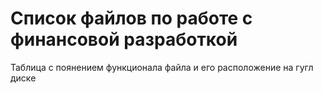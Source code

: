 <h1>Список файлов по работе с финансовой разработкой</h1>
<p>Таблица с поянением функционала файла и его расположение на гугл диске</p>

<table border="1" cellpadding="0" cellspacing="0" dir="ltr" style="table-layout:fixed;font-size:10pt;font-family:Arial;width:0px;border-collapse:collapse;border:none;" xmlns="http://www.w3.org/1999/xhtml">
    <tbody>
        <tr style="height:21px;">
            <td data-sheets-value='{"1":2,"2":"work_table"}' style="overflow:hidden;padding:2px 3px 2px 3px;vertical-align:top;background-color:#d9ead3;wrap-strategy:4;white-space:normal;word-wrap:break-word;">work_table</td>
            <td data-sheets-value='{"1":2,"2":"Рабочая таблица. Учет активов, работа с опционами, тестирование алгоритмической торговли, хэджирование и пр."}' style="overflow:hidden;padding:2px 3px 2px 3px;vertical-align:top;background-color:#d9ead3;wrap-strategy:4;white-space:normal;word-wrap:break-word;">Рабочая таблица. Учет активов, работа с опционами, тестирование алгоритмической торговли, хэджирование и пр.</td>
            <td data-sheets-hyperlink="https://docs.google.com/spreadsheets/d/1bfNJIgSEo9V5Jww1-EoUh_onba2bGY2LpDVx4aYlPzc/edit#gid=380395952" data-sheets-value='{"1":2,"2":"https://docs.google.com/spreadsheets/d/1bfNJIgSEo9V5Jww1-EoUh_onba2bGY2LpDVx4aYlPzc/edit#gid=380395952"}' style="overflow:hidden;padding:2px 3px 2px 3px;vertical-align:top;background-color:#d9ead3;text-decoration:underline;wrap-strategy:4;white-space:normal;word-wrap:break-word;color:#1155cc;"><a class="in-cell-link" href="https://docs.google.com/spreadsheets/d/1bfNJIgSEo9V5Jww1-EoUh_onba2bGY2LpDVx4aYlPzc/edit#gid=380395952" target="_blank">https://docs.google.com/spreadsheets/d/1bfNJIgSEo9V5Jww1-EoUh_onba2bGY2LpDVx4aYlPzc/edit#gid=380395952</a></td>
        </tr>
        <tr style="height:21px;">
            <td data-sheets-value='{"1":2,"2":"stream_main.py\nSTREAM.rar"}' style="overflow:hidden;padding:2px 3px 2px 3px;vertical-align:top;background-color:#d9ead3;wrap-strategy:4;white-space:normal;word-wrap:break-word;">stream_main.py<br>STREAM.rar</td>
            <td data-sheets-value='{"1":2,"2":"Калькулятор фундаментальных показателей и теханализа, для ручной проверки одного тикера"}' style="overflow:hidden;padding:2px 3px 2px 3px;vertical-align:top;background-color:#d9ead3;wrap-strategy:4;white-space:normal;word-wrap:break-word;">Калькулятор фундаментальных показателей и теханализа, для ручной проверки одного тикера</td>
            <td data-sheets-hyperlink="https://drive.google.com/drive/u/0/folders/1xDwig6Dr_Smv16YzyGnhAb8e1gZ2UNkH" data-sheets-value='{"1":2,"2":"https://drive.google.com/drive/u/0/folders/1xDwig6Dr_Smv16YzyGnhAb8e1gZ2UNkH"}' style="overflow:hidden;padding:2px 3px 2px 3px;vertical-align:top;background-color:#d9ead3;text-decoration:underline;wrap-strategy:4;white-space:normal;word-wrap:break-word;color:#1155cc;"><a class="in-cell-link" href="https://drive.google.com/drive/u/0/folders/1xDwig6Dr_Smv16YzyGnhAb8e1gZ2UNkH" target="_blank">https://drive.google.com/drive/u/0/folders/1xDwig6Dr_Smv16YzyGnhAb8e1gZ2UNkH</a></td>
        </tr>
        <tr style="height:21px;">
            <td data-sheets-value='{"1":2,"2":"SMA + Breakout.ipynb"}' style="overflow:hidden;padding:2px 3px 2px 3px;vertical-align:top;background-color:#fff2cc;wrap-strategy:4;white-space:normal;word-wrap:break-word;">SMA + Breakout.ipynb</td>
            <td data-sheets-value='{"1":2,"2":"Срипт в тремя стратегиями по скользящим средним и Breakout. Формирует портфель из волатильных акций и дает сигналы на его покупку или продажу."}' style="overflow:hidden;padding:2px 3px 2px 3px;vertical-align:top;background-color:#fff2cc;wrap-strategy:4;white-space:normal;word-wrap:break-word;">Срипт в тремя стратегиями по скользящим средним и Breakout. Формирует портфель из волатильных акций и дает сигналы на его покупку или продажу.</td>
            <td data-sheets-hyperlink="https://drive.google.com/drive/u/0/folders/1OWUB-KGU_LTrbSuHe_f0cj-YsuqVDUKK" data-sheets-value='{"1":2,"2":"https://drive.google.com/drive/u/0/folders/1OWUB-KGU_LTrbSuHe_f0cj-YsuqVDUKK"}' style="overflow:hidden;padding:2px 3px 2px 3px;vertical-align:top;background-color:#fff2cc;text-decoration:underline;wrap-strategy:4;white-space:normal;word-wrap:break-word;color:#1155cc;"><a class="in-cell-link" href="https://drive.google.com/drive/u/0/folders/1OWUB-KGU_LTrbSuHe_f0cj-YsuqVDUKK" target="_blank">https://drive.google.com/drive/u/0/folders/1OWUB-KGU_LTrbSuHe_f0cj-YsuqVDUKK</a></td>
        </tr>
        <tr style="height:21px;">
            <td data-sheets-value='{"1":2,"2":"SMA + Breakout работает по России.ipynb"}' style="overflow:hidden;padding:2px 3px 2px 3px;vertical-align:top;background-color:#fff2cc;wrap-strategy:4;white-space:normal;word-wrap:break-word;">SMA + Breakout работает по России.ipynb</td>
            <td data-sheets-value='{"1":2,"2":"Срипт в тремя стратегиями по скользящим средним и Breakout. Формирует портфель из волатильных акций и дает сигналы на его покупку или продажу. Сейчас работает на Российских, турецких, польских и сингапурских компаниях"}' style="overflow:hidden;padding:2px 3px 2px 3px;vertical-align:top;background-color:#fff2cc;wrap-strategy:4;white-space:normal;word-wrap:break-word;">Срипт в тремя стратегиями по скользящим средним и Breakout. Формирует портфель из волатильных акций и дает сигналы на его покупку или продажу. Сейчас работает на Российских, турецких, польских и сингапурских компаниях</td>
            <td data-sheets-hyperlink="https://drive.google.com/drive/u/0/folders/1OWUB-KGU_LTrbSuHe_f0cj-YsuqVDUKK" data-sheets-value='{"1":2,"2":"https://drive.google.com/drive/u/0/folders/1OWUB-KGU_LTrbSuHe_f0cj-YsuqVDUKK"}' style="overflow:hidden;padding:2px 3px 2px 3px;vertical-align:top;background-color:#fff2cc;text-decoration:underline;wrap-strategy:4;white-space:normal;word-wrap:break-word;color:#1155cc;"><a class="in-cell-link" href="https://drive.google.com/drive/u/0/folders/1OWUB-KGU_LTrbSuHe_f0cj-YsuqVDUKK" target="_blank">https://drive.google.com/drive/u/0/folders/1OWUB-KGU_LTrbSuHe_f0cj-YsuqVDUKK</a></td>
        </tr>
        <tr style="height:21px;">
            <td data-sheets-value='{"1":2,"2":"Portfolio Beta.ipynb"}' style="overflow:hidden;padding:2px 3px 2px 3px;vertical-align:top;background-color:#fff2cc;wrap-strategy:4;white-space:normal;word-wrap:break-word;">Portfolio Beta.ipynb</td>
            <td data-sheets-value='{"1":2,"2":"Расчет бэты для нескольких компаний, Корреляция компаний, Расчет границы эффективности"}' style="overflow:hidden;padding:2px 3px 2px 3px;vertical-align:top;background-color:#fff2cc;wrap-strategy:4;white-space:normal;word-wrap:break-word;">Расчет бэты для нескольких компаний, Корреляция компаний, Расчет границы эффективности</td>
            <td data-sheets-hyperlink="https://drive.google.com/drive/u/0/folders/1OWUB-KGU_LTrbSuHe_f0cj-YsuqVDUKK" data-sheets-value='{"1":2,"2":"https://drive.google.com/drive/u/0/folders/1OWUB-KGU_LTrbSuHe_f0cj-YsuqVDUKK"}' style="overflow:hidden;padding:2px 3px 2px 3px;vertical-align:top;background-color:#fff2cc;text-decoration:underline;wrap-strategy:4;white-space:normal;word-wrap:break-word;color:#1155cc;"><a class="in-cell-link" href="https://drive.google.com/drive/u/0/folders/1OWUB-KGU_LTrbSuHe_f0cj-YsuqVDUKK" target="_blank">https://drive.google.com/drive/u/0/folders/1OWUB-KGU_LTrbSuHe_f0cj-YsuqVDUKK</a></td>
        </tr>
        <tr style="height:21px;">
            <td data-sheets-value='{"1":2,"2":"Analysis of portfolio.ipynb"}' style="overflow:hidden;padding:2px 3px 2px 3px;vertical-align:top;background-color:#fff2cc;wrap-strategy:4;white-space:normal;word-wrap:break-word;">Analysis of portfolio.ipynb</td>
            <td data-sheets-value='{"1":2,"2":"Анализ портфолио, различных показателей, Корреляция компаний, Расчет границы эффективности"}' style="overflow:hidden;padding:2px 3px 2px 3px;vertical-align:top;background-color:#fff2cc;wrap-strategy:4;white-space:normal;word-wrap:break-word;">Анализ портфолио, различных показателей, Корреляция компаний, Расчет границы эффективности</td>
            <td data-sheets-hyperlink="https://drive.google.com/drive/u/0/folders/1OWUB-KGU_LTrbSuHe_f0cj-YsuqVDUKK" data-sheets-value='{"1":2,"2":"https://drive.google.com/drive/u/0/folders/1OWUB-KGU_LTrbSuHe_f0cj-YsuqVDUKK"}' style="overflow:hidden;padding:2px 3px 2px 3px;vertical-align:top;background-color:#fff2cc;text-decoration:underline;wrap-strategy:4;white-space:normal;word-wrap:break-word;color:#1155cc;"><a class="in-cell-link" href="https://drive.google.com/drive/u/0/folders/1OWUB-KGU_LTrbSuHe_f0cj-YsuqVDUKK" target="_blank">https://drive.google.com/drive/u/0/folders/1OWUB-KGU_LTrbSuHe_f0cj-YsuqVDUKK</a></td>
        </tr>
        <tr style="height:21px;">
            <td data-sheets-value='{"1":2,"2":"Fundamental Momentum Strategy.ipynb"}' style="overflow:hidden;padding:2px 3px 2px 3px;vertical-align:top;background-color:#fff2cc;wrap-strategy:4;white-space:normal;word-wrap:break-word;">Fundamental Momentum Strategy.ipynb</td>
            <td data-sheets-value='{"1":2,"2":"Сратегия фунламентального моментума. Дает сигналы о покупке или продажи портфеля на основании прироста операционной прибыли. Запускаем на сервере"}' style="overflow:hidden;padding:2px 3px 2px 3px;vertical-align:top;background-color:#fff2cc;wrap-strategy:4;white-space:normal;word-wrap:break-word;">Сратегия фунламентального моментума. Дает сигналы о покупке или продажи портфеля на основании прироста операционной прибыли. Запускаем на сервере</td>
            <td data-sheets-hyperlink="https://drive.google.com/drive/u/0/folders/1OWUB-KGU_LTrbSuHe_f0cj-YsuqVDUKK" data-sheets-value='{"1":2,"2":"https://drive.google.com/drive/u/0/folders/1OWUB-KGU_LTrbSuHe_f0cj-YsuqVDUKK"}' style="overflow:hidden;padding:2px 3px 2px 3px;vertical-align:top;background-color:#fff2cc;text-decoration:underline;wrap-strategy:4;white-space:normal;word-wrap:break-word;color:#1155cc;"><a class="in-cell-link" href="https://drive.google.com/drive/u/0/folders/1OWUB-KGU_LTrbSuHe_f0cj-YsuqVDUKK" target="_blank">https://drive.google.com/drive/u/0/folders/1OWUB-KGU_LTrbSuHe_f0cj-YsuqVDUKK</a></td>
        </tr>
        <tr style="height:21px;">
            <td data-sheets-value='{"1":2,"2":"RSI strategy (1).ipynb"}' style="overflow:hidden;padding:2px 3px 2px 3px;vertical-align:top;background-color:#fff2cc;wrap-strategy:4;white-space:normal;word-wrap:break-word;">RSI strategy (1).ipynb</td>
            <td data-sheets-value='{"1":2,"2":"Стратегия RSI. Создает сигналы на основании показателя RSI для покупки и продажи акций. Запущен на сервере на металлургов"}' style="overflow:hidden;padding:2px 3px 2px 3px;vertical-align:top;background-color:#fff2cc;wrap-strategy:4;white-space:normal;word-wrap:break-word;">Стратегия RSI. Создает сигналы на основании показателя RSI для покупки и продажи акций. Запущен на сервере на металлургов</td>
            <td data-sheets-hyperlink="https://drive.google.com/drive/u/0/folders/1OWUB-KGU_LTrbSuHe_f0cj-YsuqVDUKK" data-sheets-value='{"1":2,"2":"https://drive.google.com/drive/u/0/folders/1OWUB-KGU_LTrbSuHe_f0cj-YsuqVDUKK"}' style="overflow:hidden;padding:2px 3px 2px 3px;vertical-align:top;background-color:#fff2cc;text-decoration:underline;wrap-strategy:4;white-space:normal;word-wrap:break-word;color:#1155cc;"><a class="in-cell-link" href="https://drive.google.com/drive/u/0/folders/1OWUB-KGU_LTrbSuHe_f0cj-YsuqVDUKK" target="_blank">https://drive.google.com/drive/u/0/folders/1OWUB-KGU_LTrbSuHe_f0cj-YsuqVDUKK</a></td>
        </tr>
        <tr style="height:21px;">
            <td data-sheets-value='{"1":2,"2":"Cross sectional momentum strategy.ipynb"}' style="overflow:hidden;padding:2px 3px 2px 3px;vertical-align:top;background-color:#fff2cc;wrap-strategy:4;white-space:normal;word-wrap:break-word;">Cross sectional momentum strategy.ipynb</td>
            <td data-sheets-value='{"1":2,"2":"Стратегия кроссекции. "}' style="overflow:hidden;padding:2px 3px 2px 3px;vertical-align:top;background-color:#fff2cc;wrap-strategy:4;white-space:normal;word-wrap:break-word;">Стратегия кроссекции.&nbsp;</td>
            <td data-sheets-hyperlink="https://drive.google.com/drive/u/0/folders/1OWUB-KGU_LTrbSuHe_f0cj-YsuqVDUKK" data-sheets-value='{"1":2,"2":"https://drive.google.com/drive/u/0/folders/1OWUB-KGU_LTrbSuHe_f0cj-YsuqVDUKK"}' style="overflow:hidden;padding:2px 3px 2px 3px;vertical-align:top;background-color:#fff2cc;text-decoration:underline;wrap-strategy:4;white-space:normal;word-wrap:break-word;color:#1155cc;"><a class="in-cell-link" href="https://drive.google.com/drive/u/0/folders/1OWUB-KGU_LTrbSuHe_f0cj-YsuqVDUKK" target="_blank">https://drive.google.com/drive/u/0/folders/1OWUB-KGU_LTrbSuHe_f0cj-YsuqVDUKK</a></td>
        </tr>
        <tr style="height:21px;">
            <td data-sheets-value='{"1":2,"2":"TSMOM on Multiple Asset Classes.ipynb"}' style="overflow:hidden;padding:2px 3px 2px 3px;vertical-align:top;background-color:#fff2cc;wrap-strategy:4;white-space:normal;word-wrap:break-word;">TSMOM on Multiple Asset Classes.ipynb</td>
            <td data-sheets-value='{"1":2,"2":"Стратегия Time series (временных рядов) для нескольких тикеров"}' style="overflow:hidden;padding:2px 3px 2px 3px;vertical-align:top;background-color:#fff2cc;wrap-strategy:4;white-space:normal;word-wrap:break-word;">Стратегия Time series (временных рядов) для нескольких тикеров</td>
            <td data-sheets-hyperlink="https://drive.google.com/drive/u/0/folders/1OWUB-KGU_LTrbSuHe_f0cj-YsuqVDUKK" data-sheets-value='{"1":2,"2":"https://drive.google.com/drive/u/0/folders/1OWUB-KGU_LTrbSuHe_f0cj-YsuqVDUKK"}' style="overflow:hidden;padding:2px 3px 2px 3px;vertical-align:top;background-color:#fff2cc;text-decoration:underline;wrap-strategy:4;white-space:normal;word-wrap:break-word;color:#1155cc;"><a class="in-cell-link" href="https://drive.google.com/drive/u/0/folders/1OWUB-KGU_LTrbSuHe_f0cj-YsuqVDUKK" target="_blank">https://drive.google.com/drive/u/0/folders/1OWUB-KGU_LTrbSuHe_f0cj-YsuqVDUKK</a></td>
        </tr>
        <tr style="height:21px;">
            <td data-sheets-value='{"1":2,"2":"Time Series Momentum Strategy.ipynb"}' style="overflow:hidden;padding:2px 3px 2px 3px;vertical-align:top;background-color:#fff2cc;wrap-strategy:4;white-space:normal;word-wrap:break-word;">Time Series Momentum Strategy.ipynb</td>
            <td data-sheets-value='{"1":2,"2":"Стратегия Time series (временных рядов) для одного тикера"}' style="overflow:hidden;padding:2px 3px 2px 3px;vertical-align:top;background-color:#fff2cc;wrap-strategy:4;white-space:normal;word-wrap:break-word;">Стратегия Time series (временных рядов) для одного тикера</td>
            <td data-sheets-hyperlink="https://drive.google.com/drive/u/0/folders/1OWUB-KGU_LTrbSuHe_f0cj-YsuqVDUKK" data-sheets-value='{"1":2,"2":"https://drive.google.com/drive/u/0/folders/1OWUB-KGU_LTrbSuHe_f0cj-YsuqVDUKK"}' style="overflow:hidden;padding:2px 3px 2px 3px;vertical-align:top;background-color:#fff2cc;text-decoration:underline;wrap-strategy:4;white-space:normal;word-wrap:break-word;color:#1155cc;"><a class="in-cell-link" href="https://drive.google.com/drive/u/0/folders/1OWUB-KGU_LTrbSuHe_f0cj-YsuqVDUKK" target="_blank">https://drive.google.com/drive/u/0/folders/1OWUB-KGU_LTrbSuHe_f0cj-YsuqVDUKK</a></td>
        </tr>
        <tr style="height:21px;">
            <td data-sheets-value='{"1":2,"2":"Optimal Lookback and Holding Period.ipynb"}' style="overflow:hidden;padding:2px 3px 2px 3px;vertical-align:top;background-color:#fff2cc;wrap-strategy:4;white-space:normal;word-wrap:break-word;">Optimal Lookback and Holding Period.ipynb</td>
            <td data-sheets-value='{"1":2,"2":"Расчет оптимального периода обучения и периода владения акциями. Нужно для бэктестинга"}' style="overflow:hidden;padding:2px 3px 2px 3px;vertical-align:top;background-color:#fff2cc;wrap-strategy:4;white-space:normal;word-wrap:break-word;">Расчет оптимального периода обучения и периода владения акциями. Нужно для бэктестинга</td>
            <td data-sheets-hyperlink="https://drive.google.com/drive/u/0/folders/1OWUB-KGU_LTrbSuHe_f0cj-YsuqVDUKK" data-sheets-value='{"1":2,"2":"https://drive.google.com/drive/u/0/folders/1OWUB-KGU_LTrbSuHe_f0cj-YsuqVDUKK"}' style="overflow:hidden;padding:2px 3px 2px 3px;vertical-align:top;background-color:#fff2cc;text-decoration:underline;wrap-strategy:4;white-space:normal;word-wrap:break-word;color:#1155cc;"><a class="in-cell-link" href="https://drive.google.com/drive/u/0/folders/1OWUB-KGU_LTrbSuHe_f0cj-YsuqVDUKK" target="_blank">https://drive.google.com/drive/u/0/folders/1OWUB-KGU_LTrbSuHe_f0cj-YsuqVDUKK</a></td>
        </tr>
        <tr style="height:21px;">
            <td data-sheets-value='{"1":2,"2":"Портфельный анализ.ipynb"}' style="overflow:hidden;padding:2px 3px 2px 3px;vertical-align:top;background-color:#fff2cc;wrap-strategy:4;white-space:normal;word-wrap:break-word;">Портфельный анализ.ipynb</td>
            <td data-sheets-value='{"1":2,"2":"Индусовский скрипт для анализа доходности портфеля. "}' style="overflow:hidden;padding:2px 3px 2px 3px;vertical-align:top;background-color:#fff2cc;wrap-strategy:4;white-space:normal;word-wrap:break-word;">Индусовский скрипт для анализа доходности портфеля.&nbsp;</td>
            <td data-sheets-hyperlink="https://drive.google.com/drive/u/0/folders/1OWUB-KGU_LTrbSuHe_f0cj-YsuqVDUKK" data-sheets-value='{"1":2,"2":"https://drive.google.com/drive/u/0/folders/1OWUB-KGU_LTrbSuHe_f0cj-YsuqVDUKK"}' style="overflow:hidden;padding:2px 3px 2px 3px;vertical-align:top;background-color:#fff2cc;text-decoration:underline;wrap-strategy:4;white-space:normal;word-wrap:break-word;color:#1155cc;"><a class="in-cell-link" href="https://drive.google.com/drive/u/0/folders/1OWUB-KGU_LTrbSuHe_f0cj-YsuqVDUKK" target="_blank">https://drive.google.com/drive/u/0/folders/1OWUB-KGU_LTrbSuHe_f0cj-YsuqVDUKK</a></td>
        </tr>
        <tr style="height:21px;">
            <td data-sheets-value='{"1":2,"2":"Exante API.ipynb"}' style="overflow:hidden;padding:2px 3px 2px 3px;vertical-align:top;background-color:#fff2cc;wrap-strategy:4;white-space:normal;word-wrap:break-word;">Exante API.ipynb</td>
            <td data-sheets-value='{"1":2,"2":"Подключение к АПИ Эксанты и получение данных по опционам (но не всех)"}' style="overflow:hidden;padding:2px 3px 2px 3px;vertical-align:top;background-color:#fff2cc;wrap-strategy:4;white-space:normal;word-wrap:break-word;">Подключение к АПИ Эксанты и получение данных по опционам (но не всех)</td>
            <td data-sheets-hyperlink="https://drive.google.com/drive/u/0/folders/1OWUB-KGU_LTrbSuHe_f0cj-YsuqVDUKK" data-sheets-value='{"1":2,"2":"https://drive.google.com/drive/u/0/folders/1OWUB-KGU_LTrbSuHe_f0cj-YsuqVDUKK"}' style="overflow:hidden;padding:2px 3px 2px 3px;vertical-align:top;background-color:#fff2cc;text-decoration:underline;wrap-strategy:4;white-space:normal;word-wrap:break-word;color:#1155cc;"><a class="in-cell-link" href="https://drive.google.com/drive/u/0/folders/1OWUB-KGU_LTrbSuHe_f0cj-YsuqVDUKK" target="_blank">https://drive.google.com/drive/u/0/folders/1OWUB-KGU_LTrbSuHe_f0cj-YsuqVDUKK</a></td>
        </tr>
        <tr style="height:21px;">
            <td data-sheets-value='{"1":2,"2":"Forward Volatility.ipynb"}' style="overflow:hidden;padding:2px 3px 2px 3px;vertical-align:top;background-color:#fff2cc;wrap-strategy:4;white-space:normal;word-wrap:break-word;">Forward Volatility.ipynb</td>
            <td data-sheets-value='{"1":2,"2":"Стратегия будующей волатильности по опционам. Еще не работает, в тесте"}' style="overflow:hidden;padding:2px 3px 2px 3px;vertical-align:top;background-color:#fff2cc;wrap-strategy:4;white-space:normal;word-wrap:break-word;">Стратегия будующей волатильности по опционам. Еще не работает, в тесте</td>
            <td data-sheets-hyperlink="https://drive.google.com/drive/u/0/folders/1OWUB-KGU_LTrbSuHe_f0cj-YsuqVDUKK" data-sheets-value='{"1":2,"2":"https://drive.google.com/drive/u/0/folders/1OWUB-KGU_LTrbSuHe_f0cj-YsuqVDUKK"}' style="overflow:hidden;padding:2px 3px 2px 3px;vertical-align:top;background-color:#fff2cc;text-decoration:underline;wrap-strategy:4;white-space:normal;word-wrap:break-word;color:#1155cc;"><a class="in-cell-link" href="https://drive.google.com/drive/u/0/folders/1OWUB-KGU_LTrbSuHe_f0cj-YsuqVDUKK" target="_blank">https://drive.google.com/drive/u/0/folders/1OWUB-KGU_LTrbSuHe_f0cj-YsuqVDUKK</a></td>
        </tr>
        <tr style="height:21px;">
            <td data-sheets-value='{"1":2,"2":"ТЗ"}' style="overflow:hidden;padding:2px 3px 2px 3px;vertical-align:top;background-color:#cfe2f3;wrap-strategy:4;white-space:normal;word-wrap:break-word;color:#000000;">ТЗ</td>
            <td data-sheets-value='{"1":2,"2":"Файлик с заданиями на разработку"}' style="overflow:hidden;padding:2px 3px 2px 3px;vertical-align:top;background-color:#cfe2f3;wrap-strategy:4;white-space:normal;word-wrap:break-word;">Файлик с заданиями на разработку</td>
            <td data-sheets-hyperlink="https://docs.google.com/document/d/1pk2PJLYzH1rF0tOYefzFDvZmqYyhBUS3XprJ3B7eCnQ/edit" data-sheets-value='{"1":2,"2":"https://docs.google.com/document/d/1pk2PJLYzH1rF0tOYefzFDvZmqYyhBUS3XprJ3B7eCnQ/edit"}' style="overflow:hidden;padding:2px 3px 2px 3px;vertical-align:top;background-color:#cfe2f3;text-decoration:underline;wrap-strategy:4;white-space:normal;word-wrap:break-word;color:#1155cc;"><a class="in-cell-link" href="https://docs.google.com/document/d/1pk2PJLYzH1rF0tOYefzFDvZmqYyhBUS3XprJ3B7eCnQ/edit" target="_blank">https://docs.google.com/document/d/1pk2PJLYzH1rF0tOYefzFDvZmqYyhBUS3XprJ3B7eCnQ/edit</a></td>
        </tr>
        <tr style="height:21px;">
            <td data-sheets-value='{"1":2,"2":"Списки компаний с опционами"}' style="overflow:hidden;padding:2px 3px 2px 3px;vertical-align:top;background-color:#cfe2f3;wrap-strategy:4;white-space:normal;word-wrap:break-word;">Списки компаний с опционами</td>
            <td data-sheets-value='{"1":2,"2":"Списки компаний на разных страновых биржах с опционами и без"}' style="overflow:hidden;padding:2px 3px 2px 3px;vertical-align:top;background-color:#cfe2f3;wrap-strategy:4;white-space:normal;word-wrap:break-word;">Списки компаний на разных страновых биржах с опционами и без</td>
            <td data-sheets-hyperlink="https://docs.google.com/spreadsheets/d/1lDhu6-tBmoh66a1mY3RU2yPV2_3uIzNSQWNI5UtMcag/edit#gid=0" data-sheets-value='{"1":2,"2":"https://docs.google.com/spreadsheets/d/1lDhu6-tBmoh66a1mY3RU2yPV2_3uIzNSQWNI5UtMcag/edit#gid=0"}' style="overflow:hidden;padding:2px 3px 2px 3px;vertical-align:top;background-color:#cfe2f3;text-decoration:underline;wrap-strategy:4;white-space:normal;word-wrap:break-word;color:#1155cc;"><a class="in-cell-link" href="https://docs.google.com/spreadsheets/d/1lDhu6-tBmoh66a1mY3RU2yPV2_3uIzNSQWNI5UtMcag/edit#gid=0" target="_blank">https://docs.google.com/spreadsheets/d/1lDhu6-tBmoh66a1mY3RU2yPV2_3uIzNSQWNI5UtMcag/edit#gid=0</a></td>
        </tr>
        <tr style="height:21px;">
            <td data-sheets-value='{"1":2,"2":"Тесты бэктестинга"}' style="overflow:hidden;padding:2px 3px 2px 3px;vertical-align:top;background-color:#cfe2f3;wrap-strategy:4;white-space:normal;word-wrap:break-word;">Тесты бэктестинга</td>
            <td data-sheets-value='{"1":2,"2":"Сохраняем все данные по бэктестам всех скриптов (фундаментальные показатели, тех показатели)"}' style="overflow:hidden;padding:2px 3px 2px 3px;vertical-align:top;background-color:#cfe2f3;wrap-strategy:4;white-space:normal;word-wrap:break-word;">Сохраняем все данные по бэктестам всех скриптов (фундаментальные показатели, тех показатели)</td>
            <td data-sheets-hyperlink="https://docs.google.com/spreadsheets/d/1tXInzypcyEFJpfeb7deCcnrzTckofz2p3KSbbaKsEi4/edit?usp=drive_web&ouid=114511320445714326138" data-sheets-value='{"1":2,"2":"https://docs.google.com/spreadsheets/d/1tXInzypcyEFJpfeb7deCcnrzTckofz2p3KSbbaKsEi4/edit?usp=drive_web&ouid=114511320445714326138"}' style="overflow:hidden;padding:2px 3px 2px 3px;vertical-align:top;background-color:#cfe2f3;text-decoration:underline;wrap-strategy:4;white-space:normal;word-wrap:break-word;color:#1155cc;"><a class="in-cell-link" href="https://docs.google.com/spreadsheets/d/1tXInzypcyEFJpfeb7deCcnrzTckofz2p3KSbbaKsEi4/edit?usp=drive_web&ouid=114511320445714326138" target="_blank">https://docs.google.com/spreadsheets/d/1tXInzypcyEFJpfeb7deCcnrzTckofz2p3KSbbaKsEi4/edit?usp=drive_web&amp;ouid=114511320445714326138</a></td>
        </tr>
        <tr style="height:21px;">
            <td data-sheets-value='{"1":2,"2":"Бэктестинг"}' style="overflow:hidden;padding:2px 3px 2px 3px;vertical-align:top;background-color:#cfe2f3;wrap-strategy:4;white-space:normal;word-wrap:break-word;">Бэктестинг</td>
            <td data-sheets-value='{"1":2,"2":"Тех. задание на бэктестинг фундаментальных показателей"}' style="overflow:hidden;padding:2px 3px 2px 3px;vertical-align:top;background-color:#cfe2f3;wrap-strategy:4;white-space:normal;word-wrap:break-word;">Тех. задание на бэктестинг фундаментальных показателей</td>
            <td data-sheets-hyperlink="https://docs.google.com/document/d/1S21cj_lkinr6jOu9Bw60dvxMjXRCwcMDXoR859m2_pc/edit" data-sheets-value='{"1":2,"2":"https://docs.google.com/document/d/1S21cj_lkinr6jOu9Bw60dvxMjXRCwcMDXoR859m2_pc/edit"}' style="overflow:hidden;padding:2px 3px 2px 3px;vertical-align:top;background-color:#cfe2f3;text-decoration:underline;wrap-strategy:4;white-space:normal;word-wrap:break-word;color:#1155cc;"><a class="in-cell-link" href="https://docs.google.com/document/d/1S21cj_lkinr6jOu9Bw60dvxMjXRCwcMDXoR859m2_pc/edit" target="_blank">https://docs.google.com/document/d/1S21cj_lkinr6jOu9Bw60dvxMjXRCwcMDXoR859m2_pc/edit</a></td>
        </tr>
        <tr style="height:21px;">
            <td data-sheets-value='{"1":2,"2":"Бэклог Fin-Service"}' style="overflow:hidden;padding:2px 3px 2px 3px;vertical-align:top;background-color:#cfe2f3;wrap-strategy:4;white-space:normal;word-wrap:break-word;">Бэклог Fin-Service</td>
            <td data-sheets-value='{"1":2,"2":"Бэклог Антона"}' style="overflow:hidden;padding:2px 3px 2px 3px;vertical-align:top;background-color:#cfe2f3;wrap-strategy:4;white-space:normal;word-wrap:break-word;">Бэклог Антона</td>
            <td data-sheets-hyperlink="https://docs.google.com/spreadsheets/d/1V-lEP8w5tBEz5NFtfxnglhB1cFCuJXIVPU3Qfq_y5Lw/edit" data-sheets-value='{"1":2,"2":"https://docs.google.com/spreadsheets/d/1V-lEP8w5tBEz5NFtfxnglhB1cFCuJXIVPU3Qfq_y5Lw/edit"}' style="overflow:hidden;padding:2px 3px 2px 3px;vertical-align:top;background-color:#cfe2f3;text-decoration:underline;wrap-strategy:4;white-space:normal;word-wrap:break-word;color:#1155cc;"><a class="in-cell-link" href="https://docs.google.com/spreadsheets/d/1V-lEP8w5tBEz5NFtfxnglhB1cFCuJXIVPU3Qfq_y5Lw/edit" target="_blank">https://docs.google.com/spreadsheets/d/1V-lEP8w5tBEz5NFtfxnglhB1cFCuJXIVPU3Qfq_y5Lw/edit</a></td>
        </tr>
        <tr style="height:21px;">
            <td data-sheets-value='{"1":2,"2":"Анализ менеджмента компаний"}' style="overflow:hidden;padding:2px 3px 2px 3px;vertical-align:top;background-color:#cfe2f3;wrap-strategy:4;white-space:normal;word-wrap:break-word;">Анализ менеджмента компаний</td>
            <td data-sheets-value='{"1":2,"2":"Папка с текстами по аналитике компаний, рынков, менеджеров. От Татьяны."}' style="overflow:hidden;padding:2px 3px 2px 3px;vertical-align:top;background-color:#cfe2f3;wrap-strategy:4;white-space:normal;word-wrap:break-word;">Папка с текстами по аналитике компаний, рынков, менеджеров. От Татьяны.</td>
            <td data-sheets-hyperlink="https://drive.google.com/drive/u/0/folders/13w2PnV-uIDYdJL7zLQeDUSH6kZVBEQxq" data-sheets-value='{"1":2,"2":"https://drive.google.com/drive/u/0/folders/13w2PnV-uIDYdJL7zLQeDUSH6kZVBEQxq"}' style="overflow:hidden;padding:2px 3px 2px 3px;vertical-align:top;background-color:#cfe2f3;text-decoration:underline;wrap-strategy:4;white-space:normal;word-wrap:break-word;color:#1155cc;"><a class="in-cell-link" href="https://drive.google.com/drive/u/0/folders/13w2PnV-uIDYdJL7zLQeDUSH6kZVBEQxq" target="_blank">https://drive.google.com/drive/u/0/folders/13w2PnV-uIDYdJL7zLQeDUSH6kZVBEQxq</a></td>
        </tr>
        <tr style="height:21px;">
            <td data-sheets-value='{"1":2,"2":"Анализ Активов по странам 25.06.2020"}' style="overflow:hidden;padding:2px 3px 2px 3px;vertical-align:top;background-color:#cfe2f3;wrap-strategy:4;white-space:normal;word-wrap:break-word;">Анализ Активов по странам 25.06.2020</td>
            <td data-sheets-value='{"1":2,"2":"Страновой анализ, макроэкономика, таблица по странам"}' style="overflow:hidden;padding:2px 3px 2px 3px;vertical-align:top;background-color:#cfe2f3;wrap-strategy:4;white-space:normal;word-wrap:break-word;">Страновой анализ, макроэкономика, таблица по странам</td>
            <td data-sheets-hyperlink="https://docs.google.com/spreadsheets/d/1lHAsCKetIJaIfZPt56tAuRu5gdk-a3WKKb1e5S7q39s/edit#gid=0" data-sheets-value='{"1":2,"2":"https://docs.google.com/spreadsheets/d/1lHAsCKetIJaIfZPt56tAuRu5gdk-a3WKKb1e5S7q39s/edit#gid=0"}' style="overflow:hidden;padding:2px 3px 2px 3px;vertical-align:top;background-color:#cfe2f3;text-decoration:underline;wrap-strategy:4;white-space:normal;word-wrap:break-word;color:#1155cc;"><a class="in-cell-link" href="https://docs.google.com/spreadsheets/d/1lHAsCKetIJaIfZPt56tAuRu5gdk-a3WKKb1e5S7q39s/edit#gid=0" target="_blank">https://docs.google.com/spreadsheets/d/1lHAsCKetIJaIfZPt56tAuRu5gdk-a3WKKb1e5S7q39s/edit#gid=0</a></td>
        </tr>
        <tr style="height:21px;">
            <td data-sheets-value='{"1":2,"2":"Экспресс Анализ"}' style="overflow:hidden;padding:2px 3px 2px 3px;vertical-align:top;background-color:#cfe2f3;wrap-strategy:4;white-space:normal;word-wrap:break-word;">Экспресс Анализ</td>
            <td data-sheets-value='{"1":2,"2":"Калькулятор линейной регрессии по FCF в таблицах гугла"}' style="overflow:hidden;padding:2px 3px 2px 3px;vertical-align:top;background-color:#cfe2f3;wrap-strategy:4;white-space:normal;word-wrap:break-word;">Калькулятор линейной регрессии по FCF в таблицах гугла</td>
            <td data-sheets-hyperlink="https://docs.google.com/spreadsheets/d/17V-VUmYCcprU0MziahE0W0iPNGOcNhxW6-Mq7RbaBLo/edit#gid=1549630954" data-sheets-value='{"1":2,"2":"https://docs.google.com/spreadsheets/d/17V-VUmYCcprU0MziahE0W0iPNGOcNhxW6-Mq7RbaBLo/edit#gid=1549630954"}' style="overflow:hidden;padding:2px 3px 2px 3px;vertical-align:top;background-color:#cfe2f3;text-decoration:underline;wrap-strategy:4;white-space:normal;word-wrap:break-word;color:#1155cc;"><a class="in-cell-link" href="https://docs.google.com/spreadsheets/d/17V-VUmYCcprU0MziahE0W0iPNGOcNhxW6-Mq7RbaBLo/edit#gid=1549630954" target="_blank">https://docs.google.com/spreadsheets/d/17V-VUmYCcprU0MziahE0W0iPNGOcNhxW6-Mq7RbaBLo/edit#gid=1549630954</a></td>
        </tr>
        <tr style="height:21px;">
            <td data-sheets-value='{"1":2,"2":"Finviz"}' style="overflow:hidden;padding:2px 3px 2px 3px;vertical-align:top;background-color:#cfe2f3;wrap-strategy:4;white-space:normal;word-wrap:break-word;">Finviz</td>
            <td data-sheets-value='{"1":2,"2":"Гугл таблица с параметрами компаний, которые тянем с Финвиза"}' style="overflow:hidden;padding:2px 3px 2px 3px;vertical-align:top;background-color:#cfe2f3;wrap-strategy:4;white-space:normal;word-wrap:break-word;">Гугл таблица с параметрами компаний, которые тянем с Финвиза</td>
            <td data-sheets-hyperlink="https://docs.google.com/spreadsheets/d/1E-p7_OoKAiljQU1236uzivFyJaFugzEvwHuWLMlZqzw/edit#gid=367987789" data-sheets-value='{"1":2,"2":"https://docs.google.com/spreadsheets/d/1E-p7_OoKAiljQU1236uzivFyJaFugzEvwHuWLMlZqzw/edit#gid=367987789"}' style="overflow:hidden;padding:2px 3px 2px 3px;vertical-align:top;background-color:#cfe2f3;text-decoration:underline;wrap-strategy:4;white-space:normal;word-wrap:break-word;color:#1155cc;"><a class="in-cell-link" href="https://docs.google.com/spreadsheets/d/1E-p7_OoKAiljQU1236uzivFyJaFugzEvwHuWLMlZqzw/edit#gid=367987789" target="_blank">https://docs.google.com/spreadsheets/d/1E-p7_OoKAiljQU1236uzivFyJaFugzEvwHuWLMlZqzw/edit#gid=367987789</a></td>
        </tr>
        <tr style="height:21px;">
            <td data-sheets-value='{"1":2,"2":"Калькулятор FCF"}' style="overflow:hidden;padding:2px 3px 2px 3px;vertical-align:top;background-color:#cfe2f3;wrap-strategy:4;white-space:normal;word-wrap:break-word;">Калькулятор FCF</td>
            <td data-sheets-value='{"1":2,"2":"Гугл талица с ручным калькулятором FCF, можно посчитать компанию если забить нужные данные"}' style="overflow:hidden;padding:2px 3px 2px 3px;vertical-align:top;background-color:#cfe2f3;wrap-strategy:4;white-space:normal;word-wrap:break-word;">Гугл талица с ручным калькулятором FCF, можно посчитать компанию если забить нужные данные</td>
            <td data-sheets-hyperlink="https://docs.google.com/spreadsheets/d/13oLNd0byf4KVW4xJb2vkeHTcVyJArAXSEcezBmfcrBQ/edit#gid=0" data-sheets-value='{"1":2,"2":"https://docs.google.com/spreadsheets/d/13oLNd0byf4KVW4xJb2vkeHTcVyJArAXSEcezBmfcrBQ/edit#gid=0"}' style="overflow:hidden;padding:2px 3px 2px 3px;vertical-align:top;background-color:#cfe2f3;text-decoration:underline;wrap-strategy:4;white-space:normal;word-wrap:break-word;color:#1155cc;"><a class="in-cell-link" href="https://docs.google.com/spreadsheets/d/13oLNd0byf4KVW4xJb2vkeHTcVyJArAXSEcezBmfcrBQ/edit#gid=0" target="_blank">https://docs.google.com/spreadsheets/d/13oLNd0byf4KVW4xJb2vkeHTcVyJArAXSEcezBmfcrBQ/edit#gid=0</a></td>
        </tr>
        <tr style="height:21px;">
            <td style="overflow:hidden;padding:2px 3px 2px 3px;vertical-align:top;"><br></td>
            <td style="overflow:hidden;padding:2px 3px 2px 3px;vertical-align:top;"><br></td>
            <td style="overflow:hidden;padding:2px 3px 2px 3px;vertical-align:top;"><br></td>
        </tr>
        <tr style="height:21px;">
            <td data-sheets-hyperlinkruns='{"1":11,"2":"http://option.py/"}{"1":20}' data-sheets-textstyleruns='{"1":0}{"1":11,"2":{"2":{"1":2,"2":0}}}{"1":12,"2":{"2":{"1":2,"2":1136076},"9":1}}{"1":22}' data-sheets-value='{"1":2,"2":"optin.ipynb\noption.py\nSeetzzz-1cb93f64d8d7.json"}' style="overflow:hidden;padding:2px 3px 2px 3px;vertical-align:top;background-color:#d9d2e9;wrap-strategy:4;white-space:normal;word-wrap:break-word;"><span style="font-size:10pt;font-family:Arial;font-style:normal;">optin.ipynb</span><span style="font-size:10pt;font-family:Arial;font-style:normal;color:#000000;"><a class="in-cell-link" href="http://option.py/" target="_blank"><br></a></span><span style="font-size:10pt;font-family:Arial;font-style:normal;text-decoration:underline;-webkit-text-decoration-skip:none;text-decoration-skip-ink:none;color:#1155cc;"><a class="in-cell-link" href="http://option.py/" target="_blank">option.p</a></span><span style="font-size:10pt;font-family:Arial;font-style:normal;text-decoration:underline;-webkit-text-decoration-skip:none;text-decoration-skip-ink:none;color:#1155cc;">y<br></span><span style="font-size:10pt;font-family:Arial;font-style:normal;">Seetzzz-1cb93f64d8d7.json</span></td>
            <td data-sheets-value='{"1":2,"2":"Функционал по сбору опционов и расчету премий и доходностей"}' style="overflow:hidden;padding:2px 3px 2px 3px;vertical-align:top;background-color:#d9d2e9;wrap-strategy:4;white-space:normal;word-wrap:break-word;">Функционал по сбору опционов и расчету премий и доходностей</td>
            <td data-sheets-hyperlink="https://drive.google.com/drive/u/0/folders/1S6jojQAYagZ7r44bt3vptp7uwwVFxVfx" data-sheets-value='{"1":2,"2":"https://drive.google.com/drive/u/0/folders/1S6jojQAYagZ7r44bt3vptp7uwwVFxVfx"}' style="overflow:hidden;padding:2px 3px 2px 3px;vertical-align:top;background-color:#d9d2e9;text-decoration:underline;wrap-strategy:4;white-space:normal;word-wrap:break-word;color:#1155cc;"><a class="in-cell-link" href="https://drive.google.com/drive/u/0/folders/1S6jojQAYagZ7r44bt3vptp7uwwVFxVfx" target="_blank">https://drive.google.com/drive/u/0/folders/1S6jojQAYagZ7r44bt3vptp7uwwVFxVfx</a></td>
        </tr>
        <tr style="height:21px;">
            <td data-sheets-value='{"1":2,"2":"QANDL_NOTEBOOK.ipynb\nPACKEGE_QANDL .ipynb\nQANDL.rar\nMARGIN.ipynb\nProbability_price_FCF_14_12.ipynb\nTICKER_companies.csv"}' style="overflow:hidden;padding:2px 3px 2px 3px;vertical-align:top;background-color:#d9d2e9;wrap-strategy:4;white-space:normal;word-wrap:break-word;">QANDL_NOTEBOOK.ipynb<br>PACKEGE_QANDL .ipynb<br>QANDL.rar<br>MARGIN.ipynb<br>Probability_price_FCF_14_12.ipynb<br>TICKER_companies.csv</td>
            <td data-sheets-value='{"1":2,"2":"Функционал по работе с Quandl АПИ. Расчет FCF по базе данных Quandl"}' style="overflow:hidden;padding:2px 3px 2px 3px;vertical-align:top;background-color:#d9d2e9;wrap-strategy:4;white-space:normal;word-wrap:break-word;">Функционал по работе с Quandl АПИ. Расчет FCF по базе данных Quandl</td>
            <td data-sheets-hyperlink="https://drive.google.com/drive/u/0/folders/1kWT8pZA2gS5dCClrkPLpNsyqafK-o2jh" data-sheets-value='{"1":2,"2":"https://drive.google.com/drive/u/0/folders/1kWT8pZA2gS5dCClrkPLpNsyqafK-o2jh"}' style="overflow:hidden;padding:2px 3px 2px 3px;vertical-align:top;background-color:#d9d2e9;text-decoration:underline;wrap-strategy:4;white-space:normal;word-wrap:break-word;color:#1155cc;"><a class="in-cell-link" href="https://drive.google.com/drive/u/0/folders/1kWT8pZA2gS5dCClrkPLpNsyqafK-o2jh" target="_blank">https://drive.google.com/drive/u/0/folders/1kWT8pZA2gS5dCClrkPLpNsyqafK-o2jh</a></td>
        </tr>
        <tr style="height:21px;">
            <td data-sheets-value='{"1":2,"2":"MAIN_OLD_API_PACKAGE.rar\nMAIN_OLD_API_NOTEBOOK.rar\nMAIN_NOTEBOOK_07.12.rar\nEN_MAIN_NOTEBOOK.rar\nRU_MAIN_NOTEBOOK.rar\nEN_PACKAGE.rar"}' style="overflow:hidden;padding:2px 3px 2px 3px;vertical-align:top;background-color:#d9d2e9;wrap-strategy:4;white-space:normal;word-wrap:break-word;">MAIN_OLD_API_PACKAGE.rar<br>MAIN_OLD_API_NOTEBOOK.rar<br>MAIN_NOTEBOOK_07.12.rar<br>EN_MAIN_NOTEBOOK.rar<br>RU_MAIN_NOTEBOOK.rar<br>EN_PACKAGE.rar</td>
            <td data-sheets-value='{"1":2,"2":"Расчте фундаментальных показателей с реализацией отдельных файлов функций"}' style="overflow:hidden;padding:2px 3px 2px 3px;vertical-align:top;background-color:#d9d2e9;wrap-strategy:4;white-space:normal;word-wrap:break-word;">Расчте фундаментальных показателей с реализацией отдельных файлов функций</td>
            <td data-sheets-hyperlink="https://drive.google.com/drive/u/0/folders/1qsiZfDzQ5mpSdP3zGGzQa-vBYDrdh9Gl" data-sheets-value='{"1":2,"2":"https://drive.google.com/drive/u/0/folders/1qsiZfDzQ5mpSdP3zGGzQa-vBYDrdh9Gl"}' style="overflow:hidden;padding:2px 3px 2px 3px;vertical-align:top;background-color:#d9d2e9;text-decoration:underline;wrap-strategy:4;white-space:normal;word-wrap:break-word;color:#1155cc;"><a class="in-cell-link" href="https://drive.google.com/drive/u/0/folders/1qsiZfDzQ5mpSdP3zGGzQa-vBYDrdh9Gl" target="_blank">https://drive.google.com/drive/u/0/folders/1qsiZfDzQ5mpSdP3zGGzQa-vBYDrdh9Gl</a></td>
        </tr>
        <tr style="height:21px;">
            <td style="overflow:hidden;padding:2px 3px 2px 3px;vertical-align:top;"><br></td>
            <td style="overflow:hidden;padding:2px 3px 2px 3px;vertical-align:top;"><br></td>
            <td style="overflow:hidden;padding:2px 3px 2px 3px;vertical-align:top;"><br></td>
        </tr>
        <tr style="height:21px;">
            <td data-sheets-value='{"1":2,"2":"RU_03.12.ipynb"}' style="overflow:hidden;padding:2px 3px 2px 3px;vertical-align:top;background-color:#e6b8af;wrap-strategy:4;white-space:normal;word-wrap:break-word;">RU_03.12.ipynb</td>
            <td style="overflow:hidden;padding:2px 3px 2px 3px;vertical-align:top;background-color:#e6b8af;"><br></td>
            <td data-sheets-hyperlink="https://drive.google.com/drive/u/0/folders/1QKihYWbHN5rNgsYwXX33ObEt0Xp8IVn9" data-sheets-value='{"1":2,"2":"https://drive.google.com/drive/u/0/folders/1QKihYWbHN5rNgsYwXX33ObEt0Xp8IVn9"}' style="overflow:hidden;padding:2px 3px 2px 3px;vertical-align:top;background-color:#e6b8af;text-decoration:underline;wrap-strategy:4;white-space:normal;word-wrap:break-word;color:#1155cc;"><a class="in-cell-link" href="https://drive.google.com/drive/u/0/folders/1QKihYWbHN5rNgsYwXX33ObEt0Xp8IVn9" target="_blank">https://drive.google.com/drive/u/0/folders/1QKihYWbHN5rNgsYwXX33ObEt0Xp8IVn9</a></td>
        </tr>
        <tr style="height:21px;">
            <td data-sheets-value='{"1":2,"2":"Div_value_ru_stock_from_25_11_Ryzhikov.ipynb\nDiv_value_ru_stock_from_29.10_Ryzhikov.ipynb\nDiv_value_ru_stock.ipynb"}' style="border-right:1px solid transparent;overflow:visible;padding:2px 0px 2px 0px;vertical-align:top;background-color:#e6b8af;">
                <div style="white-space:nowrap;overflow:hidden;position:relative;width:736px;left:3px;">
                    <div style="float:left;">Div_value_ru_stock_from_25_11_Ryzhikov.ipynb<br>Div_value_ru_stock_from_29.10_Ryzhikov.ipynb<br>Div_value_ru_stock.ipynb</div>
                </div>
            </td>
            <td style="overflow:hidden;padding:2px 3px 2px 3px;vertical-align:top;background-color:#e6b8af;"><br></td>
            <td data-sheets-hyperlink="https://drive.google.com/drive/u/0/folders/1QKihYWbHN5rNgsYwXX33ObEt0Xp8IVn9" data-sheets-value='{"1":2,"2":"https://drive.google.com/drive/u/0/folders/1QKihYWbHN5rNgsYwXX33ObEt0Xp8IVn9"}' style="overflow:hidden;padding:2px 3px 2px 3px;vertical-align:top;background-color:#e6b8af;text-decoration:underline;wrap-strategy:4;white-space:normal;word-wrap:break-word;color:#1155cc;"><a class="in-cell-link" href="https://drive.google.com/drive/u/0/folders/1QKihYWbHN5rNgsYwXX33ObEt0Xp8IVn9" target="_blank">https://drive.google.com/drive/u/0/folders/1QKihYWbHN5rNgsYwXX33ObEt0Xp8IVn9</a></td>
        </tr>
        <tr style="height:21px;">
            <td data-sheets-value='{"1":2,"2":"TEST_forcast_11.11.2020.ipynb\nForcast_ FCF_05.11.ipynb"}' style="overflow:hidden;padding:2px 0px 2px 0px;vertical-align:top;background-color:#e6b8af;">TEST_forcast_11.11.2020.ipynb<br>Forcast_ FCF_05.11.ipynb</td>
            <td style="overflow:hidden;padding:2px 3px 2px 3px;vertical-align:top;background-color:#e6b8af;"><br></td>
            <td data-sheets-hyperlink="https://drive.google.com/drive/u/0/folders/1QKihYWbHN5rNgsYwXX33ObEt0Xp8IVn9" data-sheets-value='{"1":2,"2":"https://drive.google.com/drive/u/0/folders/1QKihYWbHN5rNgsYwXX33ObEt0Xp8IVn9"}' style="overflow:hidden;padding:2px 3px 2px 3px;vertical-align:top;background-color:#e6b8af;text-decoration:underline;wrap-strategy:4;white-space:normal;word-wrap:break-word;color:#1155cc;"><a class="in-cell-link" href="https://drive.google.com/drive/u/0/folders/1QKihYWbHN5rNgsYwXX33ObEt0Xp8IVn9" target="_blank">https://drive.google.com/drive/u/0/folders/1QKihYWbHN5rNgsYwXX33ObEt0Xp8IVn9</a></td>
        </tr>
        <tr style="height:21px;">
            <td data-sheets-value='{"1":2,"2":"MAIN_NOTEBOOK_05.11  — PLOTS.ipynb"}' style="overflow:hidden;padding:2px 0px 2px 0px;vertical-align:top;background-color:#e6b8af;">MAIN_NOTEBOOK_05.11 &nbsp;&mdash; PLOTS.ipynb</td>
            <td style="overflow:hidden;padding:2px 3px 2px 3px;vertical-align:top;background-color:#e6b8af;"><br></td>
            <td data-sheets-hyperlink="https://drive.google.com/drive/u/0/folders/1QKihYWbHN5rNgsYwXX33ObEt0Xp8IVn9" data-sheets-value='{"1":2,"2":"https://drive.google.com/drive/u/0/folders/1QKihYWbHN5rNgsYwXX33ObEt0Xp8IVn9"}' style="overflow:hidden;padding:2px 3px 2px 3px;vertical-align:top;background-color:#e6b8af;text-decoration:underline;wrap-strategy:4;white-space:normal;word-wrap:break-word;color:#1155cc;"><a class="in-cell-link" href="https://drive.google.com/drive/u/0/folders/1QKihYWbHN5rNgsYwXX33ObEt0Xp8IVn9" target="_blank">https://drive.google.com/drive/u/0/folders/1QKihYWbHN5rNgsYwXX33ObEt0Xp8IVn9</a></td>
        </tr>
        <tr style="height:21px;">
            <td data-sheets-value='{"1":2,"2":"TestValue-ver 29.10  — PLOTS.ipynb\nTestValue-ver 02.10  — PLOTS.ipynb\nTestValue-ver30.08.ipynb\nTestValue-ver27.08.ipynb\nTestValue-ver23.08.ipynb\nTestValue-ver19.08.ipynb\nTestValue-ver16.08.ipynb\nTest_value-project MSFT.ipynb"}' style="overflow:hidden;padding:2px 0px 2px 0px;vertical-align:top;background-color:#e6b8af;">TestValue-ver 29.10 &nbsp;&mdash; PLOTS.ipynb<br>TestValue-ver 02.10 &nbsp;&mdash; PLOTS.ipynb<br>TestValue-ver30.08.ipynb<br>TestValue-ver27.08.ipynb<br>TestValue-ver23.08.ipynb<br>TestValue-ver19.08.ipynb<br>TestValue-ver16.08.ipynb<br>Test_value-project MSFT.ipynb</td>
            <td style="overflow:hidden;padding:2px 3px 2px 3px;vertical-align:top;background-color:#e6b8af;"><br></td>
            <td data-sheets-hyperlink="https://drive.google.com/drive/u/0/folders/1QKihYWbHN5rNgsYwXX33ObEt0Xp8IVn9" data-sheets-value='{"1":2,"2":"https://drive.google.com/drive/u/0/folders/1QKihYWbHN5rNgsYwXX33ObEt0Xp8IVn9"}' style="overflow:hidden;padding:2px 3px 2px 3px;vertical-align:top;background-color:#e6b8af;text-decoration:underline;wrap-strategy:4;white-space:normal;word-wrap:break-word;color:#1155cc;"><a class="in-cell-link" href="https://drive.google.com/drive/u/0/folders/1QKihYWbHN5rNgsYwXX33ObEt0Xp8IVn9" target="_blank">https://drive.google.com/drive/u/0/folders/1QKihYWbHN5rNgsYwXX33ObEt0Xp8IVn9</a></td>
        </tr>
        <tr style="height:21px;">
            <td data-sheets-value='{"1":2,"2":"Moving_Average_3.ipynb"}' style="overflow:hidden;padding:2px 0px 2px 0px;vertical-align:top;background-color:#e6b8af;">Moving_Average_3.ipynb</td>
            <td style="overflow:hidden;padding:2px 3px 2px 3px;vertical-align:top;background-color:#e6b8af;"><br></td>
            <td data-sheets-hyperlink="https://drive.google.com/drive/u/0/folders/1QKihYWbHN5rNgsYwXX33ObEt0Xp8IVn9" data-sheets-value='{"1":2,"2":"https://drive.google.com/drive/u/0/folders/1QKihYWbHN5rNgsYwXX33ObEt0Xp8IVn9"}' style="overflow:hidden;padding:2px 3px 2px 3px;vertical-align:top;background-color:#e6b8af;text-decoration:underline;wrap-strategy:4;white-space:normal;word-wrap:break-word;color:#1155cc;"><a class="in-cell-link" href="https://drive.google.com/drive/u/0/folders/1QKihYWbHN5rNgsYwXX33ObEt0Xp8IVn9" target="_blank">https://drive.google.com/drive/u/0/folders/1QKihYWbHN5rNgsYwXX33ObEt0Xp8IVn9</a></td>
        </tr>
        <tr style="height:21px;">
            <td data-sheets-value='{"1":2,"2":"Calculate S&P 500 fair value.ipynb"}' style="overflow:hidden;padding:2px 0px 2px 0px;vertical-align:top;background-color:#e6b8af;">Calculate S&amp;P 500 fair value.ipynb</td>
            <td style="overflow:hidden;padding:2px 3px 2px 3px;vertical-align:top;background-color:#e6b8af;"><br></td>
            <td data-sheets-hyperlink="https://drive.google.com/drive/u/0/folders/1QKihYWbHN5rNgsYwXX33ObEt0Xp8IVn9" data-sheets-value='{"1":2,"2":"https://drive.google.com/drive/u/0/folders/1QKihYWbHN5rNgsYwXX33ObEt0Xp8IVn9"}' style="overflow:hidden;padding:2px 3px 2px 3px;vertical-align:top;background-color:#e6b8af;text-decoration:underline;wrap-strategy:4;white-space:normal;word-wrap:break-word;color:#1155cc;"><a class="in-cell-link" href="https://drive.google.com/drive/u/0/folders/1QKihYWbHN5rNgsYwXX33ObEt0Xp8IVn9" target="_blank">https://drive.google.com/drive/u/0/folders/1QKihYWbHN5rNgsYwXX33ObEt0Xp8IVn9</a></td>
        </tr>
        <tr style="height:21px;">
            <td data-sheets-value='{"1":2,"2":"Makro.ipynb"}' style="overflow:hidden;padding:2px 0px 2px 0px;vertical-align:top;background-color:#e6b8af;">Makro.ipynb</td>
            <td style="overflow:hidden;padding:2px 3px 2px 3px;vertical-align:top;background-color:#e6b8af;"><br></td>
            <td data-sheets-hyperlink="https://drive.google.com/drive/u/0/folders/1QKihYWbHN5rNgsYwXX33ObEt0Xp8IVn9" data-sheets-value='{"1":2,"2":"https://drive.google.com/drive/u/0/folders/1QKihYWbHN5rNgsYwXX33ObEt0Xp8IVn9"}' style="overflow:hidden;padding:2px 3px 2px 3px;vertical-align:top;background-color:#e6b8af;text-decoration:underline;wrap-strategy:4;white-space:normal;word-wrap:break-word;color:#1155cc;"><a class="in-cell-link" href="https://drive.google.com/drive/u/0/folders/1QKihYWbHN5rNgsYwXX33ObEt0Xp8IVn9" target="_blank">https://drive.google.com/drive/u/0/folders/1QKihYWbHN5rNgsYwXX33ObEt0Xp8IVn9</a></td>
        </tr>
        <tr style="height:21px;">
            <td data-sheets-value='{"1":2,"2":"DCF FCF.ipynb"}' style="overflow:hidden;padding:2px 0px 2px 0px;vertical-align:top;background-color:#e6b8af;">DCF FCF.ipynb</td>
            <td style="overflow:hidden;padding:2px 3px 2px 3px;vertical-align:top;background-color:#e6b8af;"><br></td>
            <td data-sheets-hyperlink="https://drive.google.com/drive/u/0/folders/1QKihYWbHN5rNgsYwXX33ObEt0Xp8IVn9" data-sheets-value='{"1":2,"2":"https://drive.google.com/drive/u/0/folders/1QKihYWbHN5rNgsYwXX33ObEt0Xp8IVn9"}' style="overflow:hidden;padding:2px 3px 2px 3px;vertical-align:top;background-color:#e6b8af;text-decoration:underline;wrap-strategy:4;white-space:normal;word-wrap:break-word;color:#1155cc;"><a class="in-cell-link" href="https://drive.google.com/drive/u/0/folders/1QKihYWbHN5rNgsYwXX33ObEt0Xp8IVn9" target="_blank">https://drive.google.com/drive/u/0/folders/1QKihYWbHN5rNgsYwXX33ObEt0Xp8IVn9</a></td>
        </tr>
        <tr style="height:21px;">
            <td data-sheets-value='{"1":2,"2":"Sentiment Analysis of Financial News Headlines.ipynb"}' style="border-right:1px solid transparent;overflow:visible;padding:2px 0px 2px 0px;vertical-align:top;background-color:#e6b8af;">
                <div style="white-space:nowrap;overflow:hidden;position:relative;width:736px;left:3px;">
                    <div style="float:left;">Sentiment Analysis of Financial News Headlines.ipynb</div>
                </div>
            </td>
            <td style="overflow:hidden;padding:2px 3px 2px 3px;vertical-align:top;background-color:#e6b8af;"><br></td>
            <td data-sheets-hyperlink="https://drive.google.com/drive/u/0/folders/1QKihYWbHN5rNgsYwXX33ObEt0Xp8IVn9" data-sheets-value='{"1":2,"2":"https://drive.google.com/drive/u/0/folders/1QKihYWbHN5rNgsYwXX33ObEt0Xp8IVn9"}' style="overflow:hidden;padding:2px 3px 2px 3px;vertical-align:top;background-color:#e6b8af;text-decoration:underline;wrap-strategy:4;white-space:normal;word-wrap:break-word;color:#1155cc;"><a class="in-cell-link" href="https://drive.google.com/drive/u/0/folders/1QKihYWbHN5rNgsYwXX33ObEt0Xp8IVn9" target="_blank">https://drive.google.com/drive/u/0/folders/1QKihYWbHN5rNgsYwXX33ObEt0Xp8IVn9</a></td>
        </tr>
        <tr style="height:21px;">
            <td data-sheets-value='{"1":2,"2":"roedupont.ipynb"}' style="overflow:hidden;padding:2px 0px 2px 0px;vertical-align:top;background-color:#e6b8af;">roedupont.ipynb</td>
            <td style="overflow:hidden;padding:2px 3px 2px 3px;vertical-align:top;background-color:#e6b8af;"><br></td>
            <td data-sheets-hyperlink="https://drive.google.com/drive/u/0/folders/1QKihYWbHN5rNgsYwXX33ObEt0Xp8IVn9" data-sheets-value='{"1":2,"2":"https://drive.google.com/drive/u/0/folders/1QKihYWbHN5rNgsYwXX33ObEt0Xp8IVn9"}' style="overflow:hidden;padding:2px 3px 2px 3px;vertical-align:top;background-color:#e6b8af;text-decoration:underline;wrap-strategy:4;white-space:normal;word-wrap:break-word;color:#1155cc;"><a class="in-cell-link" href="https://drive.google.com/drive/u/0/folders/1QKihYWbHN5rNgsYwXX33ObEt0Xp8IVn9" target="_blank">https://drive.google.com/drive/u/0/folders/1QKihYWbHN5rNgsYwXX33ObEt0Xp8IVn9</a></td>
        </tr>
        <tr style="height:21px;">
            <td data-sheets-value='{"1":2,"2":"FinAnaliz.ipynb"}' style="overflow:hidden;padding:2px 0px 2px 0px;vertical-align:top;background-color:#e6b8af;">FinAnaliz.ipynb</td>
            <td style="overflow:hidden;padding:2px 3px 2px 3px;vertical-align:top;background-color:#e6b8af;"><br></td>
            <td data-sheets-hyperlink="https://drive.google.com/drive/u/0/folders/1QKihYWbHN5rNgsYwXX33ObEt0Xp8IVn9" data-sheets-value='{"1":2,"2":"https://drive.google.com/drive/u/0/folders/1QKihYWbHN5rNgsYwXX33ObEt0Xp8IVn9"}' style="overflow:hidden;padding:2px 3px 2px 3px;vertical-align:top;background-color:#e6b8af;text-decoration:underline;wrap-strategy:4;white-space:normal;word-wrap:break-word;color:#1155cc;"><a class="in-cell-link" href="https://drive.google.com/drive/u/0/folders/1QKihYWbHN5rNgsYwXX33ObEt0Xp8IVn9" target="_blank">https://drive.google.com/drive/u/0/folders/1QKihYWbHN5rNgsYwXX33ObEt0Xp8IVn9</a></td>
        </tr>
        <tr style="height:21px;">
            <td data-sheets-value='{"1":2,"2":"Расчеты золотодобытчиков.ipynb"}' style="overflow:hidden;padding:2px 0px 2px 0px;vertical-align:top;background-color:#e6b8af;">Расчеты золотодобытчиков.ipynb</td>
            <td style="overflow:hidden;padding:2px 3px 2px 3px;vertical-align:top;background-color:#e6b8af;"><br></td>
            <td data-sheets-hyperlink="https://drive.google.com/drive/u/0/folders/1QKihYWbHN5rNgsYwXX33ObEt0Xp8IVn9" data-sheets-value='{"1":2,"2":"https://drive.google.com/drive/u/0/folders/1QKihYWbHN5rNgsYwXX33ObEt0Xp8IVn9"}' style="overflow:hidden;padding:2px 3px 2px 3px;vertical-align:top;background-color:#e6b8af;text-decoration:underline;wrap-strategy:4;white-space:normal;word-wrap:break-word;color:#1155cc;"><a class="in-cell-link" href="https://drive.google.com/drive/u/0/folders/1QKihYWbHN5rNgsYwXX33ObEt0Xp8IVn9" target="_blank">https://drive.google.com/drive/u/0/folders/1QKihYWbHN5rNgsYwXX33ObEt0Xp8IVn9</a></td>
        </tr>
    </tbody>
</table>
